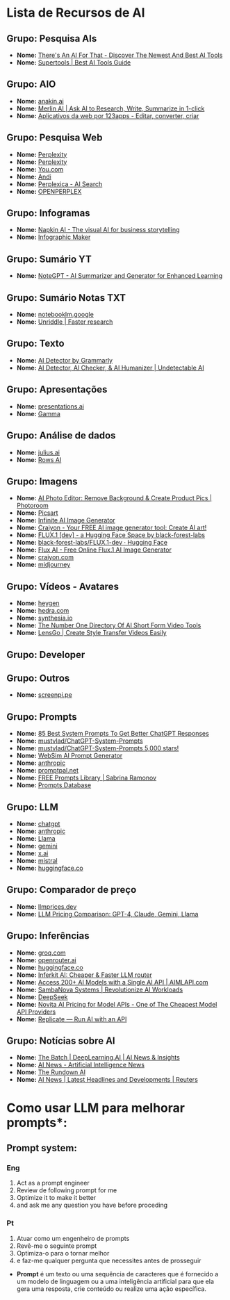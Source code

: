 # Lista de Recursos de AI

## Grupo: Pesquisa AIs
- **Nome:** [There's An AI For That - Discover The Newest And Best AI Tools](https://free.theresanaiforthat.com/)
- **Nome:** [Supertools | Best AI Tools Guide](https://supertools.therundown.ai/)

## Grupo: AIO
- **Nome:** [anakin.ai](https://anakin.ai/)
- **Nome:** [Merlin AI | Ask AI to Research, Write, Summarize in 1-click](https://www.getmerlin.in/)
- **Nome:** [Aplicativos da web por 123apps - Editar, converter, criar](https://123apps.com/pt/)

## Grupo: Pesquisa Web
- **Nome:** [Perplexity](https://www.perplexity.ai/)
- **Nome:** [Perplexity](https://komo.ai/)
- **Nome:** [You.com](https://you.com/)
- **Nome:** [Andi](https://andisearch.com/)
- **Nome:** [Perplexica - AI Search](https://perplexica.io/)
- **Nome:** [OPENPERPLEX](https://openperplex.com/)

## Grupo: Infogramas
- **Nome:** [Napkin AI - The visual AI for business storytelling](https://www.napkin.ai/)
- **Nome:** [Infographic Maker](https://piktochart.com/)

## Grupo: Sumário YT
- **Nome:** [NoteGPT - AI Summarizer and Generator for Enhanced Learning](https://notegpt.io/)

## Grupo: Sumário Notas TXT
- **Nome:** [notebooklm.google](https://notebooklm.google/)
- **Nome:** [Unriddle | Faster research](https://www.unriddle.ai/)

## Grupo: Texto
- **Nome:** [AI Detector by Grammarly](https://www.grammarly.com/ai-detector)
- **Nome:** [AI Detector, AI Checker, & AI Humanizer | Undetectable AI](https://undetectable.ai/)

## Grupo: Apresentações
- **Nome:** [presentations.ai](https://www.presentations.ai/)
- **Nome:** [Gamma](https://gamma.app/)

## Grupo: Análise de dados
- **Nome:** [julius.ai](https://julius.ai/)
- **Nome:** [Rows AI](https://rows.com/ai)

## Grupo: Imagens
- **Nome:** [AI Photo Editor: Remove Background & Create Product Pics | Photoroom](https://www.photoroom.com/)
- **Nome:** [Picsart](https://picsart.com/)
- **Nome:** [Infinite AI Image Generator](https://websim.ai/c/iDr1gCvon4TYIfwTO)
- **Nome:** [Craiyon - Your FREE AI image generator tool: Create AI art!](https://www.craiyon.com/)
- **Nome:** [FLUX.1 [dev] - a Hugging Face Space by black-forest-labs](https://huggingface.co/spaces/black-forest-labs/FLUX.1-dev)
- **Nome:** [black-forest-labs/FLUX.1-dev · Hugging Face](https://huggingface.co/black-forest-labs/FLUX.1-dev)
- **Nome:** [Flux AI - Free Online Flux.1 AI Image Generator](https://flux1.ai/)
- **Nome:** [craiyon.com](https://www.craiyon.com/)
- **Nome:** [midjourney](https://www.midjourney.com/)

## Grupo: Vídeos - Avatares
- **Nome:** [heygen](https://www.heygen.com/)
- **Nome:** [hedra.com](https://www.hedra.com/)
- **Nome:** [synthesia.io](https://www.synthesia.io/)
- **Nome:** [The Number One Directory Of AI Short Form Video Tools](https://www.shortimize.com/ai-video-tools)
- **Nome:** [LensGo | Create Style Transfer Videos Easily](https://lensgo.ai/)

## Grupo: Developer

## Grupo: Outros
- **Nome:** [screenpi.pe](https://screenpi.pe/)

## Grupo: Prompts
- **Nome:** [85 Best System Prompts To Get Better ChatGPT Responses](https://www.greataiprompts.com/prompts/best-system-prompts-for-chatgpt/)
- **Nome:** [mustvlad/ChatGPT-System-Prompts](https://github.com/mustvlad/ChatGPT-System-Prompts)
- **Nome:** [mustvlad/ChatGPT-System-Prompts 5,000 stars!](https://github.com/mustvlad/ChatGPT-System-Prompts/tree/main)
- **Nome:** [WebSim AI Prompt Generator](https://websim.ai/c/ygZQyFODWG91Aluee)
- **Nome:** [anthropic](https://console.anthropic.com/dashboard)
- **Nome:** [promptpal.net](https://www.promptpal.net/)
- **Nome:** [FREE Prompts Library | Sabrina Ramonov](https://sabrinaramonov.notion.site/FREE-Prompts-Library-Sabrina-Ramonov-6ac894954218492d9fc9e1f7f90abc6c)
- **Nome:** [Prompts Database](https://sabrinaramonov.notion.site/7b494e2a821a451cb8ee92bf1a5d962a?v=3d895a3d9b5240939585680eda58dcb9)

## Grupo: LLM
- **Nome:** [chatgpt](https://chatgpt.com/)
- **Nome:** [anthropic](https://www.anthropic.com/)
- **Nome:** [Llama](https://www.llama.com/)
- **Nome:** [gemini](https://gemini.google.com/)
- **Nome:** [x.ai](https://x.ai/)
- **Nome:** [mistral](https://mistral.ai/)
- **Nome:** [huggingface.co](https://huggingface.co/models)

## Grupo: Comparador de preço
- **Nome:** [llmprices.dev](https://llmprices.dev/)
- **Nome:** [LLM Pricing Comparison: GPT-4, Claude, Gemini, Llama](https://anotherwrapper.com/llm-pricing)

## Grupo: Inferências
- **Nome:** [groq.com](https://groq.com/)
- **Nome:** [openrouter.ai](https://openrouter.ai/)
- **Nome:** [huggingface.co](https://huggingface.co/)
- **Nome:** [Inferkit AI: Cheaper & Faster LLM router](https://inferkit.ai/)
- **Nome:** [Access 200+ AI Models with a Single AI API | AIMLAPI.com](https://aimlapi.com/)
- **Nome:** [SambaNova Systems | Revolutionize AI Workloads](https://sambanova.ai/)
- **Nome:** [DeepSeek](https://platform.deepseek.com/sign_in)
- **Nome:** [Novita AI Pricing for Model APIs - One of The Cheapest Model API Providers](https://novita.ai/model-api/pricing)
- **Nome:** [Replicate — Run AI with an API](https://replicate.com/)

## Grupo: Notícias sobre AI
- **Nome:** [The Batch | DeepLearning.AI | AI News & Insights](https://www.deeplearning.ai/the-batch/)
- **Nome:** [AI News - Artificial Intelligence News](https://www.artificialintelligence-news.com/)
- **Nome:** [The Rundown AI](https://www.therundown.ai/)
- **Nome:** [AI News | Latest Headlines and Developments | Reuters](https://www.reuters.com/technology/artificial-intelligence/)

   

# Como usar LLM para melhorar prompts*:

## Prompt system:

### Eng

1. Act as a prompt engineer
2. Review de following prompt for me
3. Optimize it to make it better
4. and ask me any question you have before proceding

### Pt

1. Atuar como um engenheiro de prompts
2. Revê-me o seguinte prompt
3. Optimiza-o para o tornar melhor
4. e faz-me qualquer pergunta que necessites antes de prosseguir

* **Prompt** é um texto ou uma sequência de caracteres que é fornecido a um modelo de linguagem ou a uma inteligência artificial para que ela gera uma resposta, crie conteúdo ou realize uma ação específica.
   
